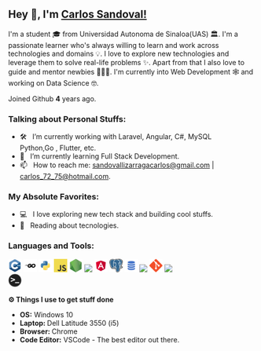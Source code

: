 ## Hey 👋, I'm [Carlos Sandoval!](https://github.com/Carlos7275/)



I'm a student 🎓 from Universidad Autonoma de Sinaloa(UAS) 🏛. I'm a passionate learner who's always willing to learn and work across technologies and domains 💡. I love to explore new technologies and leverage them to solve real-life problems ✨. Apart from that I also love to guide and mentor newbies 👨🏻‍💻. I'm currently into Web Development 🕸️ and working on Data Science 🤓.

Joined Github **4** years ago.


### Talking about Personal Stuffs:

- 🛠 &nbsp; I’m currently working with Laravel, Angular, C#, MySQL <br /> Python,Go , Flutter, etc.
- 🚀 &nbsp; I’m currently learning Full Stack Development.
- 📫 &nbsp; How to reach me: sandovallizarragacarlos@gmail.com | carlos_72_75@hotmail.com.

### My Absolute Favorites:

- 💻 &nbsp; I love exploring new tech stack and building cool stuffs.
- 📰 &nbsp; Reading about tecnologies.

### Languages and Tools:

<code><img height="27" src="https://raw.githubusercontent.com/github/explore/80688e429a7d4ef2fca1e82350fe8e3517d3494d/topics/cpp/cpp.png" alt="cpp"></code>
<code><img height="27" src="https://raw.githubusercontent.com/github/explore/80688e429a7d4ef2fca1e82350fe8e3517d3494d/topics/go/go.png" alt="golang"></code>
<code><img height="27" src="https://raw.githubusercontent.com/github/explore/80688e429a7d4ef2fca1e82350fe8e3517d3494d/topics/python/python.png" alt="python"></code>
<code><img height="27" src="https://raw.githubusercontent.com/github/explore/80688e429a7d4ef2fca1e82350fe8e3517d3494d/topics/javascript/javascript.png" alt="javascript"></code>
<code><img height="27" src="https://raw.githubusercontent.com/github/explore/80688e429a7d4ef2fca1e82350fe8e3517d3494d/topics/nodejs/nodejs.png" alt="nodejs"></code>
<code><img height="27" src="https://cdn.jsdelivr.net/gh/devicons/devicon/icons/csharp/csharp-original.svg" /></code>
<code><img height="27" src="https://raw.githubusercontent.com/github/explore/80688e429a7d4ef2fca1e82350fe8e3517d3494d/topics/angular/angular.png" alt="angular"></code>
<code><img height="27" src="https://raw.githubusercontent.com/github/explore/80688e429a7d4ef2fca1e82350fe8e3517d3494d/topics/postgresql/postgresql.png" alt="postgresql"></code>
<code><img height="27" src="https://raw.githubusercontent.com/github/explore/80688e429a7d4ef2fca1e82350fe8e3517d3494d/topics/sql/sql.png" alt="sql"></code>
<code><img height="27" src="https://cdn.jsdelivr.net/gh/devicons/devicon/icons/php/php-original.svg" /></code>
<code><img height="27" src="https://raw.githubusercontent.com/devicons/devicon/master/icons/git/git-original.svg" alt="git"></code>
<code><img height="27" src="https://cdn.jsdelivr.net/gh/devicons/devicon/icons/haskell/haskell-original.svg" /></code>     
<code><img height="27" src="https://raw.githubusercontent.com/github/explore/80688e429a7d4ef2fca1e82350fe8e3517d3494d/topics/terminal/terminal.png" alt="terminal"></code>
  <br />
  <summary><b>⚙️ Things I use to get stuff done</b></summary>
  	<ul>
  	    <li><b>OS:</b> Windows 10</li>
	    <li><b>Laptop: </b> Dell Latitude 3550 (i5)</li>
  	    <li><b>Browser: </b> Chrome</li>
	    <li><b>Code Editor:</b> VSCode - The best editor out there.</li>
		</ul>
	
</details>

